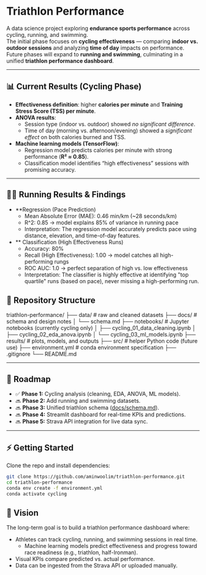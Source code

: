 # Triathlon Performance

A data science project exploring **endurance sports performance** across cycling, running, and swimming.  
The initial phase focuses on **cycling effectiveness** — comparing **indoor vs. outdoor sessions** and analyzing **time of day** impacts on performance.  
Future phases will expand to **running and swimming**, culminating in a unified **triathlon performance dashboard**.

---

## 📊 Current Results (Cycling Phase)

- **Effectiveness definition**: higher **calories per minute** and **Training Stress Score (TSS) per minute**.  
- **ANOVA results**:  
  - Session type (indoor vs. outdoor) showed *no significant difference*.  
  - Time of day (morning vs. afternoon/evening) showed a *significant effect* on both calories burned and TSS.  
- **Machine learning models (TensorFlow)**:  
  - Regression model predicts calories per minute with strong performance (**R² ≈ 0.85**).  
  - Classification model identifies “high effectiveness” sessions with promising accuracy.

---

## 🏃🏻 Running Results & Findings
- **Regression (Pace Prediction)
	- Mean Absolute Error (MAE): 0.46 min/km (~28 seconds/km)
   	- R^2: 0.85 -> model explains 85% of variance in running pace
   	- Interpretation: The regression model accurately predicts pace using distance, elevation, and time-of-day features.
- ** Classification (High Effectiveness Runs)
  	- Accuracy: 80%
  	- Recall (High Effectiveness): 1.00 -> model catches all high-performing rungs
  	- ROC AUC: 1.0 -> perfect separation of high vs. low effectiveness
  	- Interpretation: The classifier is highly effective at identifying "top quartile" runs (based on pace), never missing a high-performing run.

## 📂 Repository Structure

triathlon-performance/
├── data/              # raw and cleaned datasets
├── docs/              # schema and design notes
│   └── schema.md
├── notebooks/         # Jupyter notebooks (currently cycling only)
│   ├── cycling_01_data_cleaning.ipynb
│   ├── cycling_02_eda_anova.ipynb
│   └── cycling_03_ml_models.ipynb
├── results/           # plots, models, and outputs
├── src/               # helper Python code (future use)
├── environment.yml    # conda environment specification
├── .gitignore
└── README.md

---

## 🚀 Roadmap

- ✅ **Phase 1:** Cycling analysis (cleaning, EDA, ANOVA, ML models).  
- 🔜 **Phase 2:** Add running and swimming datasets.  
- 🔜 **Phase 3:** Unified triathlon schema ([docs/schema.md](docs/schema.md)).  
- 🔜 **Phase 4:** Streamlit dashboard for real-time KPIs and predictions.  
- 🔜 **Phase 5:** Strava API integration for live data sync.  

---

## ⚡ Getting Started

Clone the repo and install dependencies:

```bash
git clone https://github.com/aminwoolim/triathlon-performance.git
cd triathlon-performance
conda env create -f environment.yml
conda activate cycling
```

## 🎯 Vision

The long-term goal is to build a triathlon performance dashboard where:
  - Athletes can track cycling, running, and swimming sessions in real time.
	- Machine learning models predict effectiveness and progress toward race readiness (e.g., triathlon, half-Ironman).
  - Visual KPIs compare predicted vs. actual performance.
  - Data can be ingested from the Strava API or uploaded manually.
